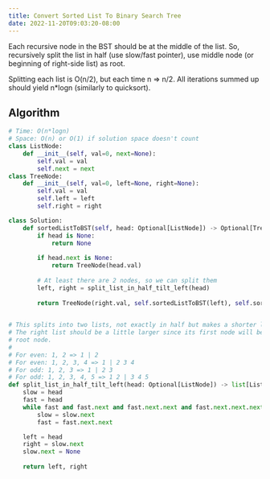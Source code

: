 ```yaml
---
title: Convert Sorted List To Binary Search Tree
date: 2022-11-20T09:03:20-08:00
---
```


Each recursive node in the BST should be at the middle of the list.
So, recursively split the list in half (use slow/fast pointer), use
middle node (or beginning of right-side list) as root.

Splitting each list is O(n/2), but each time n => n/2. All iterations
summed up should yield n*logn (similarly to quicksort).


## Algorithm

```python
# Time: O(n*logn)
# Space: O(n) or O(1) if solution space doesn't count
class ListNode:
    def __init__(self, val=0, next=None):
        self.val = val
        self.next = next
class TreeNode:
    def __init__(self, val=0, left=None, right=None):
        self.val = val
        self.left = left
        self.right = right

class Solution:
    def sortedListToBST(self, head: Optional[ListNode]) -> Optional[TreeNode]:
        if head is None:
            return None
        
        if head.next is None:
            return TreeNode(head.val)
        
        # At least there are 2 nodes, so we can split them
        left, right = split_list_in_half_tilt_left(head)
        
        return TreeNode(right.val, self.sortedListToBST(left), self.sortedListToBST(right.next))
        

# This splits into two lists, not exactly in half but makes a shorter left list.
# The right list should be a little larger since its first node will be used as
# root node.
#
# For even: 1, 2 => 1 | 2
# For even: 1, 2, 3, 4 => 1 | 2 3 4
# For odd: 1, 2, 3 => 1 | 2 3
# For odd: 1, 2, 3, 4, 5 => 1 2 | 3 4 5
def split_list_in_half_tilt_left(head: Optional[ListNode]) -> list[ListNode]:
    slow = head
    fast = head
    while fast and fast.next and fast.next.next and fast.next.next.next:
        slow = slow.next
        fast = fast.next.next

    left = head
    right = slow.next
    slow.next = None
    
    return left, right

```


